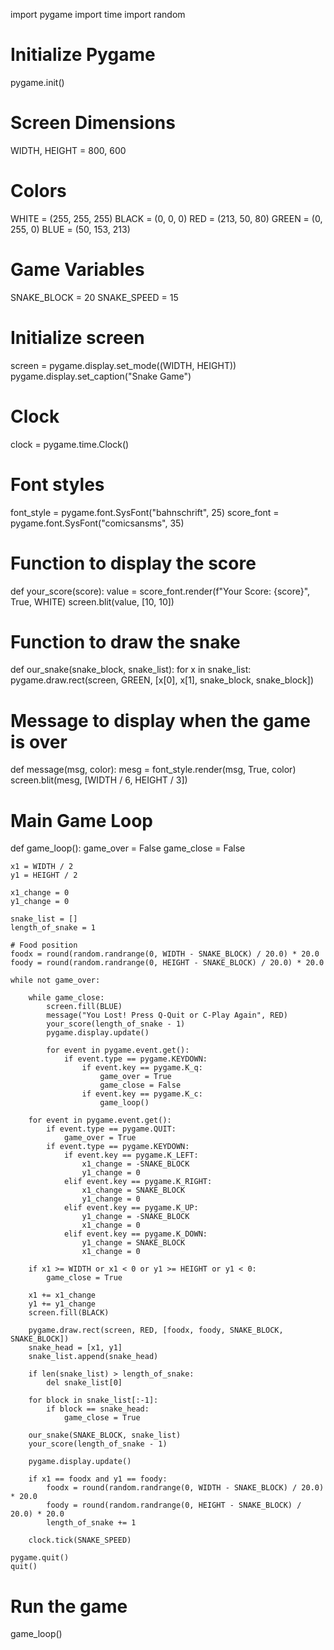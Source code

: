 



import pygame
import time
import random



# Initialize Pygame
pygame.init()

# Screen Dimensions
WIDTH, HEIGHT = 800, 600

# Colors
WHITE = (255, 255, 255)
BLACK = (0, 0, 0)
RED = (213, 50, 80)
GREEN = (0, 255, 0)
BLUE = (50, 153, 213)

# Game Variables
SNAKE_BLOCK = 20
SNAKE_SPEED = 15

# Initialize screen
screen = pygame.display.set_mode((WIDTH, HEIGHT))
pygame.display.set_caption("Snake Game")

# Clock
clock = pygame.time.Clock()

# Font styles
font_style = pygame.font.SysFont("bahnschrift", 25)
score_font = pygame.font.SysFont("comicsansms", 35)


# Function to display the score
def your_score(score):
    value = score_font.render(f"Your Score: {score}", True, WHITE)
    screen.blit(value, [10, 10])


# Function to draw the snake
def our_snake(snake_block, snake_list):
    for x in snake_list:
        pygame.draw.rect(screen, GREEN, [x[0], x[1], snake_block, snake_block])


# Message to display when the game is over
def message(msg, color):
    mesg = font_style.render(msg, True, color)
    screen.blit(mesg, [WIDTH / 6, HEIGHT / 3])


# Main Game Loop
def game_loop():
    game_over = False
    game_close = False

    x1 = WIDTH / 2
    y1 = HEIGHT / 2

    x1_change = 0
    y1_change = 0

    snake_list = []
    length_of_snake = 1

    # Food position
    foodx = round(random.randrange(0, WIDTH - SNAKE_BLOCK) / 20.0) * 20.0
    foody = round(random.randrange(0, HEIGHT - SNAKE_BLOCK) / 20.0) * 20.0

    while not game_over:

        while game_close:
            screen.fill(BLUE)
            message("You Lost! Press Q-Quit or C-Play Again", RED)
            your_score(length_of_snake - 1)
            pygame.display.update()

            for event in pygame.event.get():
                if event.type == pygame.KEYDOWN:
                    if event.key == pygame.K_q:
                        game_over = True
                        game_close = False
                    if event.key == pygame.K_c:
                        game_loop()

        for event in pygame.event.get():
            if event.type == pygame.QUIT:
                game_over = True
            if event.type == pygame.KEYDOWN:
                if event.key == pygame.K_LEFT:
                    x1_change = -SNAKE_BLOCK
                    y1_change = 0
                elif event.key == pygame.K_RIGHT:
                    x1_change = SNAKE_BLOCK
                    y1_change = 0
                elif event.key == pygame.K_UP:
                    y1_change = -SNAKE_BLOCK
                    x1_change = 0
                elif event.key == pygame.K_DOWN:
                    y1_change = SNAKE_BLOCK
                    x1_change = 0

        if x1 >= WIDTH or x1 < 0 or y1 >= HEIGHT or y1 < 0:
            game_close = True

        x1 += x1_change
        y1 += y1_change
        screen.fill(BLACK)

        pygame.draw.rect(screen, RED, [foodx, foody, SNAKE_BLOCK, SNAKE_BLOCK])
        snake_head = [x1, y1]
        snake_list.append(snake_head)

        if len(snake_list) > length_of_snake:
            del snake_list[0]

        for block in snake_list[:-1]:
            if block == snake_head:
                game_close = True

        our_snake(SNAKE_BLOCK, snake_list)
        your_score(length_of_snake - 1)

        pygame.display.update()

        if x1 == foodx and y1 == foody:
            foodx = round(random.randrange(0, WIDTH - SNAKE_BLOCK) / 20.0) * 20.0
            foody = round(random.randrange(0, HEIGHT - SNAKE_BLOCK) / 20.0) * 20.0
            length_of_snake += 1

        clock.tick(SNAKE_SPEED)

    pygame.quit()
    quit()


# Run the game
game_loop()
